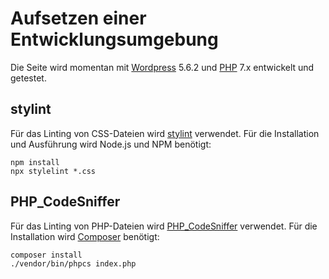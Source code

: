 # Aufsetzen einer Entwicklungsumgebung

Die Seite wird momentan mit [Wordpress](https://wordpress.org/) 5.6.2 und [PHP](https://www.php.net/downloads.php) 7.x entwickelt und getestet.

## stylint

Für das Linting von CSS-Dateien wird [stylint](https://stylelint.io/) verwendet. Für die Installation und Ausführung wird Node.js und NPM benötigt:

```
npm install
npx stylelint *.css
```

## PHP_CodeSniffer

Für das Linting von PHP-Dateien wird [PHP_CodeSniffer](https://github.com/squizlabs/PHP_CodeSniffer) verwendet. Für die Installation wird [Composer](https://getcomposer.org/) benötigt:

```
composer install
./vendor/bin/phpcs index.php
```